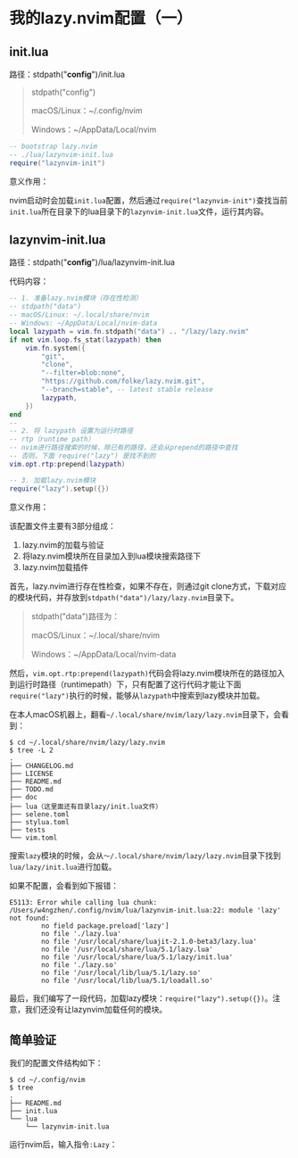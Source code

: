 # 我的lazy.nvim配置（一）

## init.lua

路径：stdpath("**config**")/init.lua

> stdpath("config")
>
> macOS/Linux：~/.config/nvim
>
> Windows：~/AppData/Local/nvim



```lua
-- bootstrap lazy.nvim
-- ./lua/lazynvim-init.lua
require("lazynvim-init")
```

意义作用：

nvim启动时会加载`init.lua`配置，然后通过`require("lazynvim-init")`查找当前`init.lua`所在目录下的lua目录下的`lazynvim-init.lua`文件，运行其内容。

## lazynvim-init.lua

路径：stdpath("**config**")/lua/lazynvim-init.lua

代码内容：

```lua
-- 1. 准备lazy.nvim模块（存在性检测）
-- stdpath("data")
-- macOS/Linux: ~/.local/share/nvim
-- Windows: ~/AppData/Local/nvim-data
local lazypath = vim.fn.stdpath("data") .. "/lazy/lazy.nvim"
if not vim.loop.fs_stat(lazypath) then
	vim.fn.system({
		"git",
		"clone",
		"--filter=blob:none",
		"https://github.com/folke/lazy.nvim.git",
		"--branch=stable", -- latest stable release
		lazypath,
	})
end
-- 
-- 2. 将 lazypath 设置为运行时路径
-- rtp（runtime path）
-- nvim进行路径搜索的时候，除已有的路径，还会从prepend的路径中查找
-- 否则，下面 require("lazy") 是找不到的
vim.opt.rtp:prepend(lazypath)

-- 3. 加载lazy.nvim模块
require("lazy").setup({})
```

意义作用：

该配置文件主要有3部分组成：

1. lazy.nvim的加载与验证
2. 将lazy.nvim模块所在目录加入到lua模块搜索路径下
3. lazy.nvim加载插件

首先，lazy.nvim进行存在性检查，如果不存在，则通过git clone方式，下载对应的模块代码，并存放到`stdpath("data")/lazy/lazy.nvim`目录下。

> stdpath("data")路径为：
>
> macOS/Linux：~/.local/share/nvim
>
> Windows：~/AppData/Local/nvim-data

然后，`vim.opt.rtp:prepend(lazypath)`代码会将lazy.nvim模块所在的路径加入到运行时路径（runtimepath）下，只有配置了这行代码才能让下面`require("lazy")`执行的时候，能够从`lazypath`中搜索到lazy模块并加载。

在本人macOS机器上，翻看`~/.local/share/nvim/lazy/lazy.nvim`目录下，会看到：

```
$ cd ~/.local/share/nvim/lazy/lazy.nvim
$ tree -L 2
.
├── CHANGELOG.md
├── LICENSE
├── README.md
├── TODO.md
├── doc
├── lua（这里面还有目录lazy/init.lua文件）
├── selene.toml
├── stylua.toml
├── tests
└── vim.toml
```

搜索`lazy`模块的时候，会从`～/.local/share/nvim/lazy/lazy.nvim`目录下找到`lua/lazy/init.lua`进行加载。

如果不配置，会看到如下报错：

```
E5113: Error while calling lua chunk: /Users/w4ngzhen/.config/nvim/lua/lazynvim-init.lua:22: module 'lazy' not found:
        no field package.preload['lazy']
        no file './lazy.lua'
        no file '/usr/local/share/luajit-2.1.0-beta3/lazy.lua'
        no file '/usr/local/share/lua/5.1/lazy.lua'
        no file '/usr/local/share/lua/5.1/lazy/init.lua'
        no file './lazy.so'
        no file '/usr/local/lib/lua/5.1/lazy.so'
        no file '/usr/local/lib/lua/5.1/loadall.so'
```

最后，我们编写了一段代码，加载lazy模块：`require("lazy").setup({})`。注意，我们还没有让lazynvim加载任何的模块。

## 简单验证

我们的配置文件结构如下：

```
$ cd ~/.config/nvim
$ tree
.
├── README.md
├── init.lua
└── lua
    └── lazynvim-init.lua
```

运行nvim后，输入指令`:Lazy`：

